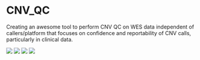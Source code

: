 # CNV_QC

Creating an awesome tool to perform CNV QC on WES data independent of callers/platform that focuses on confidence and reportability of CNV calls, particularly in clinical data.

![](https://github.com/NCBI-Codeathons/CNV_QC/blob/master/Team%20Awesome%20CNV%20slides.jpg)
![](https://github.com/NCBI-Codeathons/CNV_QC/blob/master/Team%20Awesome%20CNV%20slides(1).jpg)
![](https://github.com/NCBI-Codeathons/CNV_QC/raw/master/workflow.png)
![](https://github.com/NCBI-Codeathons/CNV_QC/blob/master/Team%20Awesome%20CNV%20slides(2).jpg)
